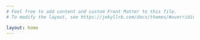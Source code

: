 ```yaml
---
# Feel free to add content and custom Front Matter to this file.
# To modify the layout, see https://jekyllrb.com/docs/themes/#overriding-theme-defaults

layout: home
---
```

<html lang="en">
  <head>
    <meta charset="utf-8">
    <meta http-equiv="X-UA-Compatible" content="IE=edge">
    <meta name="viewport" content="width=device-width, initial-scale=1">
    <style>
        a.button {
            padding: 1px 6px;
            border: 1px outset buttonborder;
            border-radius: 3px;
            color: buttontext;
            background-color: buttonface;
            text-decoration: none;
        }
    </style>
  </head>
  <body>
  
</body>
</html>
